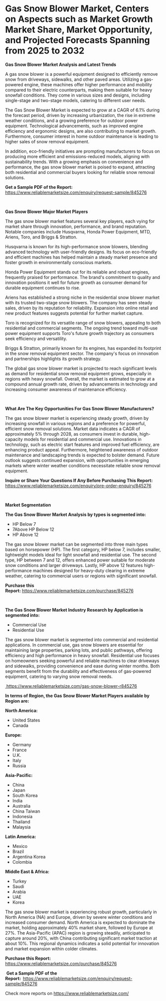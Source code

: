 <p><h1>Gas Snow Blower Market, Centers on Aspects such as Market Growth Market Share, Market Opportunity, and Projected Forecasts Spanning from 2025 to 2032</h1></p><p><strong>Gas Snow Blower Market Analysis and Latest Trends</strong></p>
<p><p>A gas snow blower is a powerful equipment designed to efficiently remove snow from driveways, sidewalks, and other paved areas. Utilizing a gas-powered engine, these machines offer higher performance and mobility compared to their electric counterparts, making them suitable for heavy snowfall conditions. They come in various sizes and designs, including single-stage and two-stage models, catering to different user needs.</p><p>The Gas Snow Blower Market is expected to grow at a CAGR of 6.1% during the forecast period, driven by increasing urbanization, the rise in extreme weather conditions, and a growing preference for outdoor power equipment. Technological advancements, such as improved engine efficiency and ergonomic designs, are also contributing to market growth. Furthermore, consumer interest in home outdoor maintenance is leading to higher sales of snow removal equipment.</p><p>In addition, eco-friendly initiatives are prompting manufacturers to focus on producing more efficient and emissions-reduced models, aligning with sustainability trends. With a growing emphasis on convenience and performance, the gas snow blower market is poised to expand, attracting both residential and commercial buyers looking for reliable snow removal solutions.</p></p>
<p><strong>Get a Sample PDF of the Report:&nbsp;</strong> <a href="https://www.reliablemarketsize.com/enquiry/request-sample/845276?utm_campaign=2477&utm_medium=2&utm_source=Github&utm_content=ia&utm_term=17022025&utm_id=gas-snow-blower">https://www.reliablemarketsize.com/enquiry/request-sample/845276</a></p>
<p>&nbsp;</p>
<p><strong>Gas Snow Blower Major Market Players</strong></p>
<p><p>The gas snow blower market features several key players, each vying for market share through innovation, performance, and brand reputation. Notable companies include Husqvarna, Honda Power Equipment, MTD, Ariens, Toro, and Briggs & Stratton. </p><p>Husqvarna is known for its high-performance snow blowers, blending advanced technology with user-friendly designs. Its focus on eco-friendly and efficient machines has helped maintain a steady market presence and foster growth in environmentally conscious markets.</p><p>Honda Power Equipment stands out for its reliable and robust engines, frequently praised for performance. The brand's commitment to quality and innovation positions it well for future growth as consumer demand for durable equipment continues to rise.</p><p>Ariens has established a strong niche in the residential snow blower market with its trusted two-stage snow blowers. The company has seen steady sales, driven by its reputation for reliability. Expansion into online retail and new product features suggests potential for further market capture.</p><p>Toro is recognized for its versatile range of snow blowers, appealing to both residential and commercial segments. The ongoing trend toward multi-use power equipment supports Toro's future growth trajectory as consumers seek efficiency and versatility.</p><p>Briggs & Stratton, primarily known for its engines, has expanded its footprint in the snow removal equipment sector. The company's focus on innovation and partnerships highlights its growth strategy.</p><p>The global gas snow blower market is projected to reach significant levels as demand for residential snow removal equipment grows, especially in regions with heavy snowfall. Overall, the market is estimated to grow at a compound annual growth rate, driven by advancements in technology and increasing consumer awareness of maintenance efficiency.</p></p>
<p>&nbsp;</p>
<p><strong>What Are The Key Opportunities For Gas Snow Blower Manufacturers?</strong></p>
<p><p>The gas snow blower market is experiencing steady growth, driven by increasing snowfall in various regions and a preference for powerful, efficient snow removal solutions. Market data indicates a CAGR of approximately 5% through 2028, as consumers invest in durable, high-capacity models for residential and commercial use. Innovations in technology, such as electric start features and improved fuel efficiency, are enhancing product appeal. Furthermore, heightened awareness of outdoor maintenance and landscaping trends is expected to bolster demand. Future outlook suggests continued expansion, with opportunities in emerging markets where winter weather conditions necessitate reliable snow removal equipment.</p></p>
<p><strong>Inquire or Share Your Questions If Any Before Purchasing This Report:</strong> <a href="https://www.reliablemarketsize.com/enquiry/pre-order-enquiry/845276?utm_campaign=2477&utm_medium=2&utm_source=Github&utm_content=ia&utm_term=17022025&utm_id=gas-snow-blower">https://www.reliablemarketsize.com/enquiry/pre-order-enquiry/845276</a></p>
<p>&nbsp;</p>
<p><strong>Market Segmentation</strong></p>
<p><strong>The Gas Snow Blower Market Analysis by types is segmented into:</strong></p>
<p><ul><li>HP Below 7</li><li>7Above HP Below 12</li><li>HP Above 12</li></ul></p>
<p><p>The gas snow blower market can be segmented into three main types based on horsepower (HP). The first category, HP below 7, includes smaller, lightweight models ideal for light snowfall and residential use. The second type, HP between 7 and 12, offers enhanced power suitable for moderate snow conditions and larger driveways. Lastly, HP above 12 features high-performance machines designed for heavy-duty clearing in extreme weather, catering to commercial users or regions with significant snowfall.</p></p>
<p><strong>Purchase this Report:&nbsp;</strong><a href="https://www.reliablemarketsize.com/purchase/845276?utm_campaign=2477&utm_medium=2&utm_source=Github&utm_content=ia&utm_term=17022025&utm_id=gas-snow-blower">https://www.reliablemarketsize.com/purchase/845276</a></p>
<p>&nbsp;</p>
<p><strong>The Gas Snow Blower Market Industry Research by Application is segmented into:</strong></p>
<p><ul><li>Commercial Use</li><li>Residential Use</li></ul></p>
<p><p>The gas snow blower market is segmented into commercial and residential applications. In commercial use, gas snow blowers are essential for maintaining large properties, parking lots, and public pathways, offering efficiency and high performance in heavy snowfall. Residential use focuses on homeowners seeking powerful and reliable machines to clear driveways and sidewalks, providing convenience and ease during winter months. Both segments benefit from the durability and effectiveness of gas-powered equipment, catering to varying snow removal needs.</p></p>
<p><a href="https://www.reliablemarketsize.com/gas-snow-blower-r845276?utm_campaign=2477&utm_medium=2&utm_source=Github&utm_content=ia&utm_term=17022025&utm_id=gas-snow-blower">&nbsp;https://www.reliablemarketsize.com/gas-snow-blower-r845276</a></p>
<p><strong>In terms of Region, the Gas Snow Blower Market Players available by Region are:</strong></p>
<p>
    <p> <strong> North America: </strong>
        <ul>
            <li>United States</li>
            <li>Canada</li>
        </ul>
        </p> 
    <p> <strong> Europe: </strong>
        <ul>
            <li>Germany</li>
            <li>France</li>
            <li>U.K.</li>
            <li>Italy</li>
            <li>Russia</li>
        </ul>
        </p> 
    <p> <strong> Asia-Pacific: </strong>
        <ul>
            <li>China</li>
            <li>Japan</li>
            <li>South Korea</li>
            <li>India</li>
            <li>Australia</li>
            <li>China Taiwan</li>
            <li>Indonesia</li>
            <li>Thailand</li>
            <li>Malaysia</li>
        </ul>
        </p> 
    <p> <strong> Latin America: </strong>
        <ul>
            <li>Mexico</li>
            <li>Brazil</li>
            <li>Argentina Korea</li>
            <li>Colombia</li>
        </ul>
        </p> 
    <p> <strong> Middle East & Africa: </strong>
        <ul>
            <li>Turkey</li>
            <li>Saudi</li>
            <li>Arabia</li>
            <li>UAE</li>
            <li>Korea</li>
        </ul>
    </p>
    </p>
<p><p>The gas snow blower market is experiencing robust growth, particularly in North America (NA) and Europe, driven by severe winter conditions and increased consumer demand. North America is expected to dominate the market, holding approximately 40% market share, followed by Europe at 27%. The Asia-Pacific (APAC) region is growing steadily, anticipated to capture around 20%, with China contributing significant market traction at about 10%. This regional dynamics indicates a solid potential for innovation and market expansion within colder climates.</p></p>
<p><strong>Purchase this Report: </strong><a href="https://www.reliablemarketsize.com/purchase/845276?utm_campaign=2477&utm_medium=2&utm_source=Github&utm_content=ia&utm_term=17022025&utm_id=gas-snow-blower">https://www.reliablemarketsize.com/purchase/845276</a></p>
<p>&nbsp;<strong>Get a Sample PDF of the Report:&nbsp;&nbsp;</strong><a href="https://www.reliablemarketsize.com/enquiry/request-sample/845276?utm_campaign=2477&utm_medium=2&utm_source=Github&utm_content=ia&utm_term=17022025&utm_id=gas-snow-blower">https://www.reliablemarketsize.com/enquiry/request-sample/845276</a></p>
<p><strong></strong></p>
<p>Check more reports on <a href="https://www.reliablemarketsize.com/?utm_campaign=2477&utm_medium=2&utm_source=Github&utm_content=ia&utm_term=17022025&utm_id=gas-snow-blower">https://www.reliablemarketsize.com/</a></p>